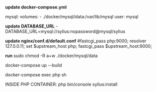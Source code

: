 **update docker-compose.yml**

mysql:
    volumes:
       - ./docker/mysql/data:/var/lib/mysql
    user: mysql

**update DATABASE_URL**
      - DATABASE_URL=mysql://sylius:nopassword@mysql/sylius

**update nginx/conf.d/default.conf**
        #fastcgi_pass php:9000;
        resolver 127.0.0.11;
        set $upstream_host php;
        fastcgi_pass $upstream_host:9000;

**run**
sudo chmod -R a+w ./docker/mysql/data

docker-compose up --build

docker-compose exec php sh

INSIDE PHP CONTAINER: php bin/console sylius:install
